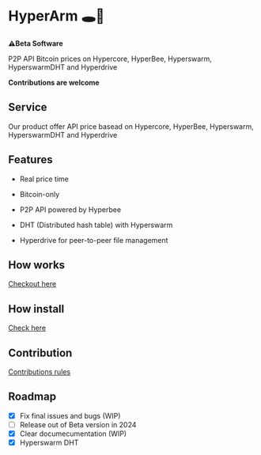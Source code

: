 # HyperArm 🕳️🥊

 **⚠️Beta Software**

 P2P API Bitcoin prices on Hypercore, HyperBee, Hyperswarm, HyperswarmDHT and Hyperdrive

**Contributions are welcome**
 
## Service

Our product offer API price basead on Hypercore, HyperBee, Hyperswarm, HyperswarmDHT and Hyperdrive

## Features

- Real price time

- Bitcoin-only

- P2P API powered by Hyperbee

- DHT (Distributed hash table) with Hyperswarm

- Hyperdrive for peer-to-peer file management

## How works

[Checkout here](https://github.com/AreaLayer/HyperArm/blob/main/src/hyperarm_logo_readme.png)

## How install

[Check here](https://github.com/AreaLayer/HyperArm/blob/main/docs/run.md)

## Contribution

[Contributions rules](https://github.com/AreaLayer/HyperArm/blob/main/CONTRIBUTING.md)

## Roadmap

- [x] Fix final issues and bugs (WIP)
- [ ] Release out of Beta version in 2024
- [x] Clear documecumentation (WIP)
- [x] Hyperswarm DHT 
